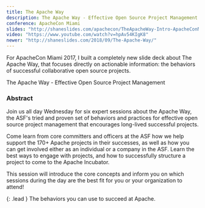 ```yaml
---
title: The Apache Way
description: The Apache Way - Effective Open Source Project Management
conference: ApacheCon Miami
slides: "http://shaneslides.com/apachecon/TheApacheWay-Intro-ApacheConNA2017.html"
video: "https://www.youtube.com/watch?v=hpAv54KIgK8"
newer: "http://shaneslides.com/2018/09/The-Apache-Way/"
---
```


For ApacheCon Miami 2017, I built a completely new slide deck about The Apache Way, that focuses directly on actionable information: the behaviors of successful collaborative open source projects.

<div class="lead bg-info well">
The Apache Way - Effective Open Source Project Management
</div>

### Abstract

Join us all day Wednesday for six expert sessions about the Apache Way, the ASF's tried and proven set of behaviors and practices for effective open source project management that encourages long-lived successful projects.

Come learn from core committers and officers at the ASF how we help support the 170+ Apache projects in their successes, as well as how you can get involved either as an individual or a company in the ASF.  Learn the best ways to engage with projects, and how to successfully structure a project to come to the Apache Incubator.

This session will introduce the core concepts and inform you on which sessions during the day are the best fit for you or your organization to attend!

{: .lead }
The behaviors you can use to succeed at Apache.

